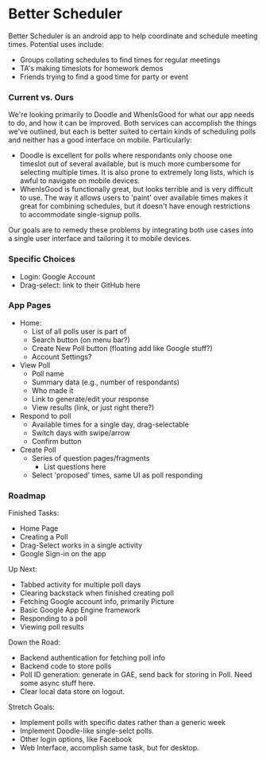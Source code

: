 # Better Scheduler

Better Scheduler is an android app to help coordinate and schedule meeting times.  Potential uses include:

  - Groups collating schedules to find times for regular meetings
  - TA's making timeslots for homework demos
  - Friends trying to find a good time for party or event

### Current vs. Ours

We're looking primarily to Doodle and WhenIsGood for what our app needs to do, and how it can be improved.  Both services can accomplish the things we've outlined, but each is better suited to certain kinds of scheduling polls and neither has a good interface on mobile.  Particularly:

  - Doodle is excellent for polls where respondants only choose one timeslot out of several available, but is much more cumbersome for selecting multiple times.  It is also prone to extremely long lists, which is awful to navigate on mobile devices.
  - WhenIsGood is functionally great, but looks terrible and is very difficult to use.  The way it allows users to 'paint' over available times makes it great for combining schedules, but it doesn't have enough restrictions to accommodate single-signup polls.

Our goals are to remedy these problems by integrating both use cases into a single user interface and tailoring it to mobile devices.

### Specific Choices

- Login: Google Account
- Drag-select: link to their GitHub here

### App Pages

- Home:
  - List of all polls user is part of
  - Search button (on menu bar?)
  - Create New Poll button (floating add like Google stuff?)
  - Account Settings?
- View Poll
  - Poll name
  - Summary data (e.g., number of respondants)
  - Who made it
  - Link to generate/edit your response
  - View results (link, or just right there?)
- Respond to poll
  - Available times for a single day, drag-selectable
  - Switch days with swipe/arrow
  - Confirm button
- Create Poll
  - Series of question pages/fragments
    - List questions here
  - Select 'proposed' times, same UI as poll responding

### Roadmap

Finished Tasks:

  - Home Page
  - Creating a Poll
  - Drag-Select works in a single activity
  - Google Sign-in on the app

Up Next:
  - Tabbed activity for multiple poll days
  - Clearing backstack when finished creating poll
  - Fetching Google account info, primarily Picture
  - Basic Google App Engine framework
  - Responding to a poll
  - Viewing poll results

Down the Road:
  - Backend authentication for fetching poll info
  - Backend code to store polls
  - Poll ID generation: generate in GAE, send back for storing in Poll.  Need some async stuff here.
  - Clear local data store on logout.

Stretch Goals:
  - Implement polls with specific dates rather than a generic week
  - Implement Doodle-like single-selct polls.
  - Other login options, like Facebook
  - Web Interface, accomplish same task, but for desktop.
